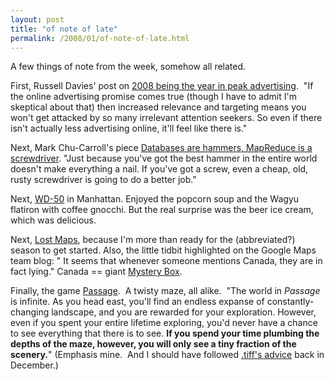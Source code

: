 ```yaml
---
layout: post
title: "of note of late"
permalink: /2008/01/of-note-of-late.html
---
```


A few things of note from the week, somehow all related.

First, Russell Davies' post on [2008 being the year in peak advertising](http://russelldavies.typepad.com/planning/2008/01/2008---the-year.html).  "If the online advertising promise comes true (though I have to admit I'm skeptical about that) then increased relevance and targeting means you won't get attacked by so many irrelevant attention seekers. So even if there isn't actually less advertising online, it'll feel like there is."

Next, Mark Chu-Carroll's piece [Databases are hammers, MapReduce is a screwdriver](http://scienceblogs.com/goodmath/2008/01/databases_are_hammers_mapreduc.php). "Just because you've got the best hammer in the entire world doesn't make everything a nail. If you've got a screw, even a cheap, old, rusty screwdriver is going to do a better job."

Next, [WD-50](http://www.wd-50.com/) in Manhattan. Enjoyed the popcorn soup and the Wagyu flatiron with coffee gnocchi. But the real surprise was the beer ice cream, which was delicious.

Next, [Lost Maps](http://maps.google.com/maps/ms?msa=0&msid=114522990414940810850.000443661057ca9cd1ed7), because I'm more than ready for the (abbreviated?) season to get started. Also, the little tidbit highlighted on the Google Maps team blog: " It seems that whenever someone mentions Canada, they are in fact lying." Canada == giant [Mystery Box](http://sippey.typepad.com/filtered/2008/01/the-mystery-box.html).

Finally, the game [Passage](http://hcsoftware.sourceforge.net/passage/index.html).  A twisty maze, all alike.  "The world in _Passage_ is infinite. As you head east, you'll find an endless expanse of constantly-changing landscape, and you are rewarded for your exploration. However, even if you spent your entire lifetime exploring, you'd never have a chance to see everything that there is to see. **If you spend your time plumbing the depths of the maze, however, you will only see a tiny fraction of the scenery.**" (Emphasis mine.  And I should have followed [.tiff's advice](http://tiffany.vox.com/library/post/passage-1.html) back in December.)